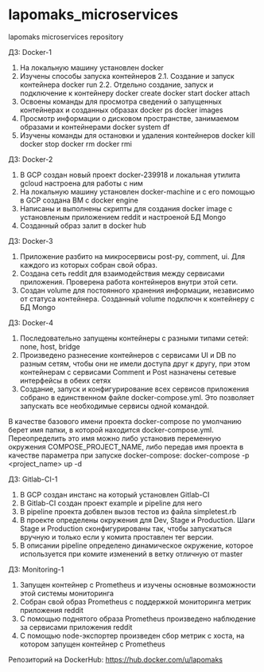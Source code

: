 # lapomaks_microservices
lapomaks microservices repository

ДЗ: Docker-1
1. На локальную машину установлен docker
2. Изучены способы запуска контейнеров
  2.1. Создание и запуск контейнера docker run
  2.2. Отдельно создание, запуск и подключение к контейнеру
    docker create
    docker start
    docker attach
3. Освоены команды для просмотра сведений о запущенных контейнерах и созданных образах
  docker ps
  docker images
4. Просмотр информации о дисковом пространстве, занимаемом образами и контейнерами
  docker system df
5. Изучены команды для остановки и удаления контейнеров
  docker kill
  docker stop
  docker rm
  docker rmi

ДЗ: Docker-2
1. В GCP создан новый проект docker-239918 и локальная утилита gcloud настроена для работы с ним
2. На локальную машину установлен docker-machine и с его помощью в GCP создана ВМ с docker engine
3. Написаны и выполнены скрипты для создания docker image с установленым приложением reddit и настроеной БД Mongo
4. Созданный образ залит в docker hub

ДЗ: Docker-3
1. Приложение разбито на микросервисы post-py, comment, ui. Для каждого из которых собран свой образ.
2. Создана сеть reddit для взаимодействия между сервисами приложения. Проверена работа контейнеров внутри этой сети.
3. Создан volume для постоянного хранения информации, независимо от статуса контейнера. Созданный volume подключн к контейнеру с БД Mongo

ДЗ: Docker-4
1. Последовательно запущены контейнеры с разными типами сетей: none, host, bridge
2. Произведено разнесение контейнеров с сервисами UI и DB по разным сетям, чтобы они не имели доступа друг к другу, при этом контейнерам с сервисами Comment и Post назначены сетевые интерфейсы в обеих сетях
3. Создание, запуск и конфигурирование всех сервисов приложения собрано в единственном файле docker-compose.yml. Это позволяет запускать все необходимые сервисы одной командой.

В качестве базового имени проекта docker-compose по умолчанию берет имя папки, в которой находится docker-compose.yml. Переопределить это имя можно либо установив переменную окружения COMPOSE_PROJECT_NAME, либо передав имя проекта в качестве параметра при запуске docker-compose:  docker-compose -p <project_name> up -d

ДЗ: Gitlab-CI-1
1. В GCP создан инстанс на который установлен Gitlab-CI
2. В Gitlab-CI создан проект example и pipeline для него
3. В pipeline проекта добвлен вызов тестов из файла simpletest.rb
4. В проекте определены окружения для Dev, Stage и Production. Шаги Stage и Production сконфигурированы так, чтобы запускаться вручную и только если у комита проставлен тег версии.
5. В описании pipeline определено динамическое окружение, которое используется при комите изменений в ветку отличную от master

ДЗ: Monitoring-1
1. Запущен контейнер с Prometheus и изучены основные возможности этой системы мониторинга
2. Собран свой образ Prometheus с поддержкой мониторинга метрик приложения reddit
3. С помощью поднятого образа Prometheus произведено наблюдение за сервисами приложения reddit
4. С помощью node-экспортер произведен сбор метрик с хоста, на котором запущен контейнер с Prometheus

Репозиторий на DockerHub: https://hub.docker.com/u/lapomaks
